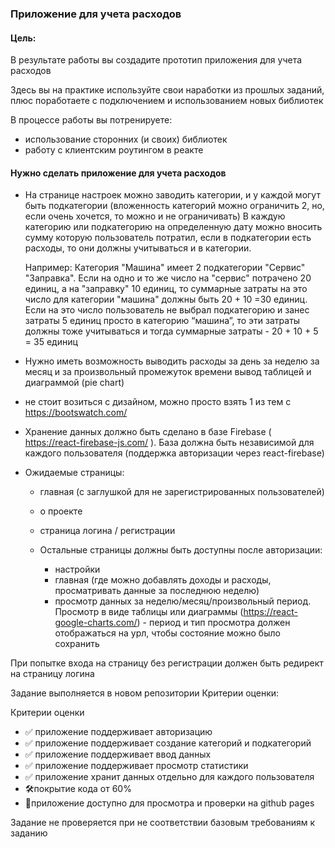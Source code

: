 ### Приложение для учета расходов

#### Цель:

В результате работы вы создадите прототип приложения для учета расходов

Здесь вы на практике используйте свои наработки из прошлых заданий, плюс поработаете с подключением и использованием новых библиотек

В процессе работы вы потренируете:

- использование сторонних (и своих) библиотек
- работу с клиентским роутингом в реакте

#### Нужно сделать приложение для учета расходов

- На странице настроек можно заводить категории, и у каждой могут быть подкатегории (вложенность категорий можно ограничить 2, но, если очень хочется, то можно и не ограничивать) В каждую категорию или подкатегорию на определенную дату можно вносить сумму которую пользователь потратил, если в подкатегории есть расходы, то они должны учитываться и в категории.

  Например: Категория "Машина" имеет 2 подкатегории "Сервис" "Заправка". Если на одно и то же число на "сервис" потрачено 20 единиц, а на "заправку" 10 единиц, то суммарные затраты на это число для категории "машина" должны быть 20 + 10 =30 единиц. Если на это число пользователь не выбрал подкатегорию и занес затраты 5 единиц просто в категорию “машина”, то эти затраты должны тоже учитываться и тогда суммарные затраты - 20 + 10 + 5 = 35 единиц

- Нужно иметь возможность выводить расходы за день за неделю за месяц и за произвольный промежуток времени вывод таблицей и диаграммой (pie chart)
- не стоит возиться с дизайном, можно просто взять 1 из тем с https://bootswatch.com/

- Хранение данных должно быть сделано в базе Firebase ( https://react-firebase-js.com/ ). База должна быть независимой для каждого пользователя (поддержка авторизации через react-firebase)

- Ожидаемые страницы:

  - главная (с заглушкой для не зарегистрированных пользователей)
  - о проекте
  - страница логина / регистрации
  - Остальные страницы должны быть доступны после авторизации:

    - настройки
    - главная (где можно добавлять доходы и расходы, просматривать данные за последнюю неделю)
    - просмотр данных за неделю/месяц/произвольный период. Просмотр в виде таблицы или диаграммы (https://react-google-charts.com/) - период и тип просмотра должен отображаться на урл, чтобы состояние можно было сохранить

При попытке входа на страницу без регистрации должен быть редирект на страницу логина

Задание выполняется в новом репозитории
Критерии оценки:

Критерии оценки

- ✅ приложение поддерживает авторизацию
- ✅ приложение поддерживает создание категорий и подкатегорий
- ✅ приложение поддерживает ввод данных
- ✅ приложение поддерживает просмотр статистики
- ✅ приложение хранит данных отдельно для каждого пользователя
- 🛠покрытие кода от 60%
- 👷приложение доступно для просмотра и проверки на github pages

Задание не проверяется при не соответствии базовым требованиям к заданию
